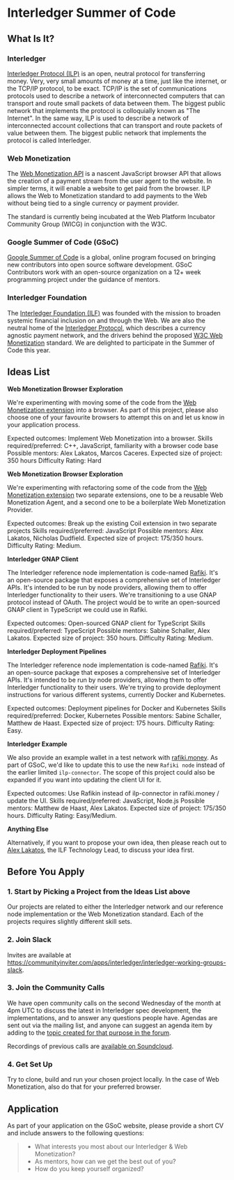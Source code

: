 # Interledger Summer of Code

## What Is It?
### Interledger

[Interledger Protocol (ILP)](https://github.com/interledger/rfcs) is an open, neutral protocol for transferring money. Very, very small amounts of money at a time, just like the internet, or the TCP/IP protocol, to be exact. TCP/IP is the set of communications protocols used to describe a network of interconnected computers that can transport and route small packets of data between them. The biggest public network that implements the protocol is colloquially known as "The Internet". In the same way, ILP is used to describe a network of interconnected account collections that can transport and route packets of value between them. The biggest public network that implements the protocol is called Interledger.

### Web Monetization

The [Web Monetization API](https://github.com/WICG/webmonetization) is a nascent JavaScript browser API that allows the creation of a payment stream from the user agent to the website. In simpler terms, it will enable a website to get paid from the browser. ILP allows the Web to Monetization standard to add payments to the Web without being tied to a single currency or payment provider.

The standard is currently being incubated at the Web Platform Incubator Community Group (WICG) in conjunction with the W3C.

### Google Summer of Code (GSoC)
 [Google Summer of Code](https://summerofcode.withgoogle.com/) is a global, online program focused on bringing new contributors into open source software development. GSoC Contributors work with an open-source organization on a 12+ week programming project under the guidance of mentors. 

### Interledger Foundation
The [Interledger Foundation (ILF)](https://interledger.org/) was founded with the mission to broaden systemic financial inclusion on and through the Web. We are also the neutral home of the [Interledger Protocol](https://interledger.org/rfcs/0027-interledger-protocol-4/), which describes a currency agnostic payment network, and the drivers behind the proposed [W3C Web Monetization](https://webmonetization.org/) standard. We are delighted to participate in the Summer of Code this year.

## Ideas List

**Web Monetization Browser Exploration**

We're experimenting with moving some of the code from the [Web Monetization extension](https://github.com/coilhq/web-monetization-projects/tree/main/packages/coil-extension) into a browser. As part of this project, please also choose one of your favourite browsers to attempt this on and let us know in your application process.

Expected outcomes: Implement Web Monetization into a browser.
Skills required/preferred: C++, JavaScript, familiarity with a browser code base
Possible mentors: Alex Lakatos, Marcos Caceres.
Expected size of project: 350 hours
Difficulty Rating: Hard

**Web Monetization Browser Exploration**

We're experimenting with refactoring some of the code from the [Web Monetization extension](https://github.com/coilhq/web-monetization-projects/tree/main/packages/coil-extension) two separate extensions, one to be a reusable Web Monetization Agent, and a second one to be a boilerplate Web Monetization Provider.

Expected outcomes: Break up the existing Coil extension in two separate projects
Skills required/preferred: JavaScript
Possible mentors: Alex Lakatos, Nicholas Dudfield.
Expected size of project: 175/350 hours.
Difficulty Rating: Medium.

**Interledger GNAP Client**

The Interledger reference node implementation is code-named [Rafiki](https://github.com/interledger/rafiki). It's an open-source package that exposes a comprehensive set of Interledger APIs. It's intended to be run by node providers, allowing them to offer Interledger functionality to their users. We're transitioning to a use GNAP protocol instead of OAuth. The project would be to write an open-sourced GNAP client in TypeScript we could use in Rafiki.

Expected outcomes: Open-sourced GNAP client for TypeScript
Skills required/preferred: TypeScript
Possible mentors: Sabine Schaller, Alex Lakatos.
Expected size of project: 350 hours.
Difficulty Rating: Medium.

**Interledger Deployment Pipelines**

The Interledger reference node implementation is code-named [Rafiki](https://github.com/interledger/rafiki). It's an open-source package that exposes a comprehensive set of Interledger APIs. It's intended to be run by node providers, allowing them to offer Interledger functionality to their users. We're trying to provide deployment instructions for various different systems, currently Docker and Kubernetes.

Expected outcomes: Deployment pipelines for Docker and Kubernetes
Skills required/preferred: Docker, Kubernetes
Possible mentors: Sabine Schaller, Matthew de Haast.
Expected size of project: 175 hours.
Difficulty Rating: Easy.

**Interledger Example**

We also provide an example wallet in a test network with [rafiki.money](https://github.com/interledgerjs/rafiki.money). As part of GSoC, we'd like to update this to use the new `Rafiki node` instead of the earlier limited `ilp-connector`. The scope of this project could also be expanded if you want into updating the client UI for it.

Expected outcomes: Use Rafikin instead of ilp-connector in rafiki.money / update the UI.
Skills required/preferred: JavaScript, Node.js
Possible mentors: Matthew de Haast, Alex Lakatos.
Expected size of project: 175/350 hours.
Difficulty Rating: Easy/Medium.

**Anything Else**

Alternatively, if you want to propose your own idea, then please reach out to [Alex Lakatos](https://twitter.com/avolakatos), the ILF Technology Lead, to discuss your idea first.

## Before You Apply

### 1. Start by Picking a Project from the Ideas List above

Our projects are related to either the Interledger network and our reference node implementation or the Web Monetization standard. Each of the projects requires slightly different skill sets.


### 2. Join Slack

Invites are available at https://communityinviter.com/apps/interledger/interledger-working-groups-slack.

### 3. Join the Community Calls

We have open community calls on the second Wednesday of the month at 4pm UTC to discuss the latest in Interledger spec development, the implementations, and to answer any questions people have. Agendas are sent out via the mailing list, and anyone can suggest an agenda item by adding to the [topic created for that purpose in the forum](https://forum.interledger.org/tag/community-call-agenda).

Recordings of previous calls are [available on Soundcloud](https://soundcloud.com/interledger).

### 4. Get Set Up

Try to clone, build and run your chosen project locally. In the case of Web Monetization, also do that for your preferred browser.

## Application

As part of your application on the GSoC website, please provide a short CV and include answers to the following questions:
> - What interests you most about our Interledger & Web Monetization?
> - As mentors, how can we get the best out of you?
> - How do you keep yourself organized?
